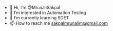 - 👋 Hi, I’m @MrunaliSakpal
- 👀 I’m interested in Automation Testing
- 🌱 I’m currently learning SDET
- 📫 How to reach me sakpalmrunalim@gmail.com

<!---
MrunaliSakpal/MrunaliSakpal is a ✨ special ✨ repository because its `README.md` (this file) appears on your GitHub profile.
You can click the Preview link to take a look at your changes.
--->
